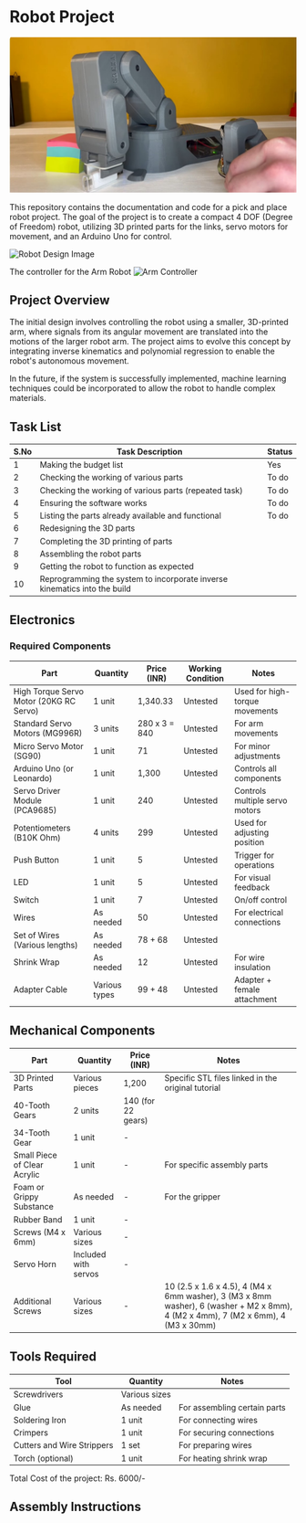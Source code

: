 # Robot Project

![Robot Image](https://github.com/TwistedMystery/Motorized-Camera-Operational-Robot/blob/main/Robot%201.jpg)

This repository contains the documentation and code for a pick and place robot project. The goal of the project is to create a compact 4 DOF (Degree of Freedom) robot, utilizing 3D printed parts for the links, servo motors for movement, and an Arduino Uno for control.

![Robot Design Image](https://github.com/TwistedMystery/Robot/blob/main/Robot%202.jpg)

The controller for the Arm Robot
![Arm Controller](https://github.com/TwistedMystery/Robot/blob/main/Robot%203.jpg)

## Project Overview

The initial design involves controlling the robot using a smaller, 3D-printed arm, where signals from its angular movement are translated into the motions of the larger robot arm. The project aims to evolve this concept by integrating inverse kinematics and polynomial regression to enable the robot's autonomous movement.

In the future, if the system is successfully implemented, machine learning techniques could be incorporated to allow the robot to handle complex materials.

## Task List

| S.No | Task Description                                                      | Status |
|------|------------------------------------------------------------------------|--------|
| 1    | Making the budget list                                                 |  Yes   |
| 2    | Checking the working of various parts                                  |  To do |
| 3    | Checking the working of various parts (repeated task)                  |  To do |
| 4    | Ensuring the software works                                            |  To do |
| 5    | Listing the parts already available and functional                     |  To do |
| 6    | Redesigning the 3D parts                                               |        |
| 7    | Completing the 3D printing of parts                                    |        |
| 8    | Assembling the robot parts                                             |        |
| 9    | Getting the robot to function as expected                              |        |
| 10   | Reprogramming the system to incorporate inverse kinematics into the build |        |


## Electronics

### Required Components

| Part | Quantity | Price (INR) | Working Condition | Notes |
| ---- | -------- | ------------| ----------------- | ----- |
| High Torque Servo Motor (20KG RC Servo) | 1 unit | 1,340.33 | Untested | Used for high-torque movements |
| Standard Servo Motors (MG996R) | 3 units | 280 x 3 = 840 | Untested | For arm movements |
| Micro Servo Motor (SG90) | 1 unit | 71 | Untested | For minor adjustments |
| Arduino Uno (or Leonardo) | 1 unit | 1,300 | Untested | Controls all components |
| Servo Driver Module (PCA9685) | 1 unit | 240 | Untested | Controls multiple servo motors |
| Potentiometers (B10K Ohm) | 4 units | 299 | Untested | Used for adjusting position |
| Push Button | 1 unit | 5 | Untested | Trigger for operations |
| LED | 1 unit | 5 | Untested | For visual feedback |
| Switch | 1 unit | 7 | Untested | On/off control |
| Wires | As needed | 50 | Untested | For electrical connections |
| Set of Wires (Various lengths) | As needed | 78 + 68 | Untested | |
| Shrink Wrap | As needed | 12 | Untested | For wire insulation |
| Adapter Cable | Various types | 99 + 48 | Untested | Adapter + female attachment |



## Mechanical Components

| Part | Quantity | Price (INR) | Notes |
| ---- | -------- | ------------| ----- |
| 3D Printed Parts | Various pieces | 1,200 | Specific STL files linked in the original tutorial |
| 40-Tooth Gears | 2 units | 140 (for 22 gears) | |
| 34-Tooth Gear | 1 unit | - | |
| Small Piece of Clear Acrylic | 1 unit | - | For specific assembly parts |
| Foam or Grippy Substance | As needed | - | For the gripper |
| Rubber Band | 1 unit | - | |
| Screws (M4 x 6mm) | Various sizes | - | |
| Servo Horn | Included with servos | - | |
| Additional Screws | Various sizes | - | 10 (2.5 x 1.6 x 4.5), 4 (M4 x 6mm washer), 3 (M3 x 8mm washer), 6 (washer + M2 x 8mm), 4 (M2 x 4mm), 7 (M2 x 6mm), 4 (M3 x 30mm) |

## Tools Required

| Tool | Quantity | Notes |
| ---- | -------- | ----- |
| Screwdrivers | Various sizes | |
| Glue | As needed | For assembling certain parts |
| Soldering Iron | 1 unit | For connecting wires |
| Crimpers | 1 unit | For securing connections |
| Cutters and Wire Strippers | 1 set | For preparing wires |
| Torch (optional) | 1 unit | For heating shrink wrap |

Total Cost of the project: Rs. 6000/-
## Assembly Instructions




